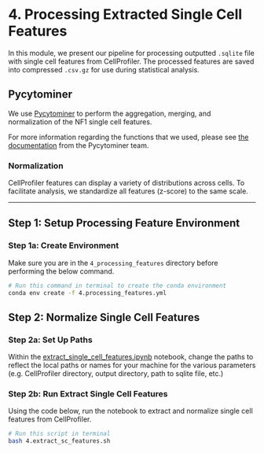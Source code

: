 # 4. Processing Extracted Single Cell Features 

In this module, we present our pipeline for processing outputted `.sqlite` file with single cell features from CellProfiler.
The processed features are saved into compressed `.csv.gz` for use during statistical analysis.

## Pycytominer

We use [Pycytominer](https://github.com/cytomining/pycytominer) to perform the aggregation, merging, and normalization of the NF1 single cell features.

For more information regarding the functions that we used, please see [the documentation](https://pycytominer.readthedocs.io/en/latest/pycytominer.cyto_utils.html#pycytominer.cyto_utils.cells.SingleCells.merge_single_cells) from the Pycytominer team.

### Normalization

CellProfiler features can display a variety of distributions across cells.
To facilitate analysis, we standardize all features (z-score) to the same scale.

---

## Step 1: Setup Processing Feature Environment

### Step 1a: Create Environment

Make sure you are in the `4_processing_features` directory before performing the below command.

```sh
# Run this command in terminal to create the conda environment
conda env create -f 4.processing_features.yml
```

## Step 2: Normalize Single Cell Features

### Step 2a: Set Up Paths

Within the [extract_single_cell_features.ipynb](4_processing_features/extract_single_cell_features.ipynb) notebook, change the paths to reflect the local paths or names for your machine for the various parameters (e.g. CellProfiler directory, output directory, path to sqlite file, etc.)

### Step 2b: Run Extract Single Cell Features

Using the code below, run the notebook to extract and normalize single cell features from CellProfiler.

```bash
# Run this script in terminal
bash 4.extract_sc_features.sh
```
